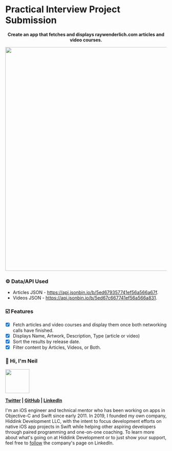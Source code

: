 # Practical Interview Project Submission

**<p align="center"> Create an app that fetches and displays raywenderlich.com articles and video courses. </p>**

<p align="center"><img src="https://media.giphy.com/media/lTjZ6TuQRyAlYxak9T/giphy.gif" width="700"></p>

### ⚙️ Data/API Used
- Articles JSON - https://api.jsonbin.io/b/5ed679357741ef56a566a67f.
- Videos JSON - https://api.jsonbin.io/b/5ed67c667741ef56a566a831.

### ☑️ Features
- [x] Fetch articles and video courses and display them once both networking calls have finished. 
- [x] Displays Name, Artwork, Description, Type (article or video)
- [x] Sort the results by release date.
- [x] Filter content by Articles, Videos, or Both.

### 👋 Hi, I'm Neil

<p align="left"><img src="https://github.com/neilhiddink/ios-interview/blob/master/Practical%20Example/Neil%20Hiddink/Resources/avatar.png" width="75"></p> 

**[Twitter](https://twitter.com/neilhiddink) | [GitHub](https://github.com/neilhiddink) | [LinkedIn](https://linkedin.com/in/neilhiddink)**

I'm an iOS engineer and technical mentor who has been working on apps in Objective-C and Swift since early 2011. In 2019, I founded my own company, Hiddink Development LLC, with the intent to focus development efforts on native iOS app projects in Swift while helping other aspiring developers through paired programming and one-on-one coaching. To learn more about what's going on at Hiddink Development or to just show your support, feel free to [follow](https://www.linkedin.com/company/hiddinkdev) the company's page on LinkedIn.
